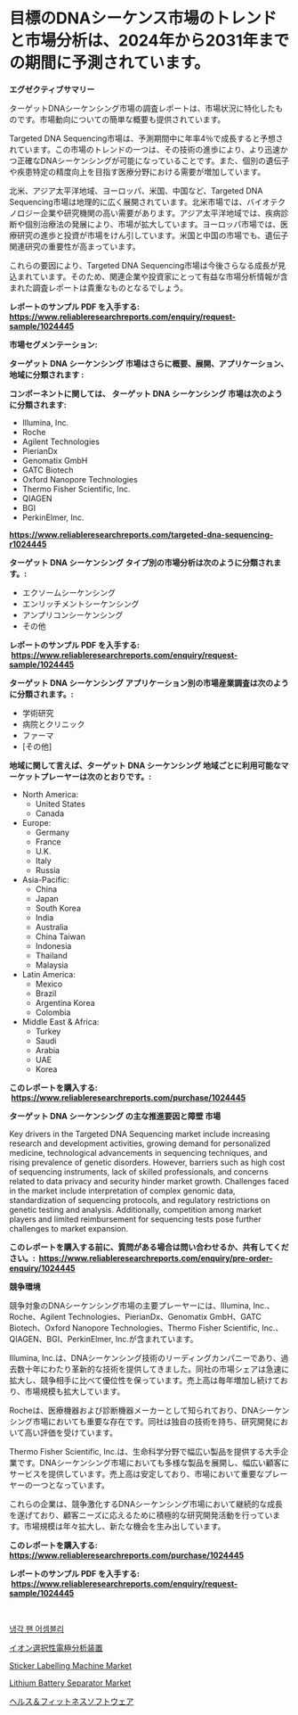 <p><h1>目標のDNAシーケンス市場のトレンドと市場分析は、2024年から2031年までの期間に予測されています。</h1></p><p><strong>エグゼクティブサマリー</strong></p>
<p><p>ターゲットDNAシーケンシング市場の調査レポートは、市場状況に特化したものです。市場動向についての簡単な概要も提供されています。</p><p>Targeted DNA Sequencing市場は、予測期間中に年率4％で成長すると予想されています。この市場のトレンドの一つは、その技術の進歩により、より迅速かつ正確なDNAシーケンシングが可能になっていることです。また、個別の遺伝子や疾患特定の精度向上を目指す医療分野における需要が増加しています。</p><p>北米、アジア太平洋地域、ヨーロッパ、米国、中国など、Targeted DNA Sequencing市場は地理的に広く展開されています。北米市場では、バイオテクノロジー企業や研究機関の高い需要があります。アジア太平洋地域では、疾病診断や個別治療法の発展により、市場が拡大しています。ヨーロッパ市場では、医療研究の進歩と投資が市場をけん引しています。米国と中国の市場でも、遺伝子関連研究の重要性が高まっています。</p><p>これらの要因により、Targeted DNA Sequencing市場は今後さらなる成長が見込まれています。そのため、関連企業や投資家にとって有益な市場分析情報が含まれた調査レポートは貴重なものとなるでしょう。</p></p>
<p><strong>レポートのサンプル PDF を入手する: <a href="https://www.reliableresearchreports.com/enquiry/request-sample/1024445">https://www.reliableresearchreports.com/enquiry/request-sample/1024445</a></strong></p>
<p><strong>市場セグメンテーション:</strong></p>
<p><strong> ターゲット DNA シーケンシング 市場はさらに概要、展開、アプリケーション、地域に分類されます :</strong></p>
<p><strong>コンポーネントに関しては、 ターゲット DNA シーケンシング 市場は次のように分類されます: &nbsp;</strong></p>
<p><ul><li>Illumina, Inc.</li><li>Roche</li><li>Agilent Technologies</li><li>PierianDx</li><li>Genomatix GmbH</li><li>GATC Biotech</li><li>Oxford Nanopore Technologies</li><li>Thermo Fisher Scientific, Inc.</li><li>QIAGEN</li><li>BGI</li><li>PerkinElmer, Inc.</li></ul></p>
<p><strong><a href="https://www.reliableresearchreports.com/targeted-dna-sequencing-r1024445">https://www.reliableresearchreports.com/targeted-dna-sequencing-r1024445</a></strong></p>
<p><strong> ターゲット DNA シーケンシング タイプ別の市場分析は次のように分類されます。:</strong></p>
<p><ul><li>エクソームシーケンシング</li><li>エンリッチメントシーケンシング</li><li>アンプリコンシーケンシング</li><li>その他</li></ul></p>
<p><strong>レポートのサンプル PDF を入手する: &nbsp;<a href="https://www.reliableresearchreports.com/enquiry/request-sample/1024445">https://www.reliableresearchreports.com/enquiry/request-sample/1024445</a></strong></p>
<p><strong> ターゲット DNA シーケンシング アプリケーション別の市場産業調査は次のように分類されます。:</strong></p>
<p><ul><li>学術研究</li><li>病院とクリニック</li><li>ファーマ</li><li>[その他]</li></ul></p>
<p><strong>地域に関して言えば、ターゲット DNA シーケンシング 地域ごとに利用可能なマーケットプレーヤーは次のとおりです。:</strong></p>
<p><ul>
    <li>
        North America:
        <ul>
            <li>United States</li>
            <li>Canada</li>
        </ul>
    </li>
    <li>
        Europe:
        <ul>
            <li>Germany</li>
            <li>France</li>
            <li>U.K.</li>
            <li>Italy</li>
            <li>Russia</li>
        </ul>
    </li>
    <li>
        Asia-Pacific:
        <ul>
            <li>China</li>
            <li>Japan</li>
            <li>South Korea</li>
            <li>India</li>
            <li>Australia</li>
            <li>China Taiwan</li>
            <li>Indonesia</li>
            <li>Thailand</li>
            <li>Malaysia</li>
        </ul>
    </li>
    <li>
        Latin America:
        <ul>
            <li>Mexico</li>
            <li>Brazil</li>
            <li>Argentina Korea</li>
            <li>Colombia</li>
        </ul>
    </li>
    <li>
        Middle East & Africa:
        <ul>
            <li>Turkey</li>
            <li>Saudi</li>
            <li>Arabia</li>
            <li>UAE</li>
            <li>Korea</li>
        </ul>
    </li>
    </ul></p>
<p><strong>このレポートを購入する: &nbsp;<a href="https://www.reliableresearchreports.com/purchase/1024445">https://www.reliableresearchreports.com/purchase/1024445</a></strong></p>
<p><strong>ターゲット DNA シーケンシング の主な推進要因と障壁 市場</strong></p>
<p><p>Key drivers in the Targeted DNA Sequencing market include increasing research and development activities, growing demand for personalized medicine, technological advancements in sequencing techniques, and rising prevalence of genetic disorders. However, barriers such as high cost of sequencing instruments, lack of skilled professionals, and concerns related to data privacy and security hinder market growth. Challenges faced in the market include interpretation of complex genomic data, standardization of sequencing protocols, and regulatory restrictions on genetic testing and analysis. Additionally, competition among market players and limited reimbursement for sequencing tests pose further challenges to market expansion.</p></p>
<p><strong>このレポートを購入する前に、質問がある場合は問い合わせるか、共有してください。:&nbsp; <a href="https://www.reliableresearchreports.com/enquiry/pre-order-enquiry/1024445">https://www.reliableresearchreports.com/enquiry/pre-order-enquiry/1024445</a></strong></p>
<p><strong>競争環境</strong></p>
<p><p>競争対象のDNAシーケンシング市場の主要プレーヤーには、Illumina, Inc.、Roche、Agilent Technologies、PierianDx、Genomatix GmbH、GATC Biotech、Oxford Nanopore Technologies、Thermo Fisher Scientific, Inc.、QIAGEN、BGI、PerkinElmer, Inc.が含まれています。</p><p>Illumina, Inc.は、DNAシーケンシング技術のリーディングカンパニーであり、過去数十年にわたり革新的な技術を提供してきました。同社の市場シェアは急速に拡大し、競争相手に比べて優位性を保っています。売上高は毎年増加し続けており、市場規模も拡大しています。</p><p>Rocheは、医療機器および診断機器メーカーとして知られており、DNAシーケンシング市場においても重要な存在です。同社は独自の技術を持ち、研究開発において高い評価を受けています。</p><p>Thermo Fisher Scientific, Inc.は、生命科学分野で幅広い製品を提供する大手企業です。DNAシーケンシング市場においても多様な製品を展開し、幅広い顧客にサービスを提供しています。売上高は安定しており、市場において重要なプレーヤーの一つとなっています。</p><p>これらの企業は、競争激化するDNAシーケンシング市場において継続的な成長を遂げており、顧客ニーズに応えるために積極的な研究開発活動を行っています。市場規模は年々拡大し、新たな機会を生み出しています。</p></p>
<p><strong>このレポートを購入する: &nbsp; <a href="https://www.reliableresearchreports.com/purchase/1024445">https://www.reliableresearchreports.com/purchase/1024445</a></strong></p>
<p><strong>レポートのサンプル PDF を入手する: &nbsp;<a href="https://www.reliableresearchreports.com/enquiry/request-sample/1024445">https://www.reliableresearchreports.com/enquiry/request-sample/1024445</a></strong><strong></strong></p>
<p>&nbsp;</p>
<p><p><a href="https://medium.com/@snake68678/%EB%83%89%EA%B0%81-%ED%8C%AC-%EC%96%B4%EC%85%88%EB%B8%94%EB%A6%AC-%EC%8B%9C%EC%9E%A5-%EA%B7%9C%EB%AA%A8-cagr-%ED%8A%B8%EB%A0%8C%EB%93%9C-2024-2030-a847b80783df">냉각 팬 어셈블리</a></p><p><a href="https://github.com/zoetazuur/Market-Research-Report-List-1/blob/main/939877127783.md">イオン選択性電極分析装置</a></p><p><a href="https://github.com/guneycigdem35/Market-Research-Report-List-2/blob/main/sticker-labelling-machine-market.md">Sticker Labelling Machine Market</a></p><p><a href="https://www.linkedin.com/pulse/lithium-battery-separator-market-size-outlook-forecast-x5fxe?trackingId=HNGcNycq9Pja2K868mTILw%3D%3D">Lithium Battery Separator Market</a></p><p><a href="https://medium.com/@gustavorn8776xcc/%E5%81%A5%E5%BA%B7-%E3%83%95%E3%82%A3%E3%83%83%E3%83%88%E3%83%8D%E3%82%B9%E3%82%BD%E3%83%95%E3%83%88%E3%82%A6%E3%82%A7%E3%82%A2%E5%B8%82%E5%A0%B4-%E5%B8%82%E5%A0%B4cagr-%E5%B8%82%E5%A0%B4%E3%83%88%E3%83%AC%E3%83%B3%E3%83%89-%E3%81%8A%E3%82%88%E3%81%B3%E6%88%90%E9%95%B7%E6%88%A6%E7%95%A5%E3%81%AB%E9%96%A2%E3%81%99%E3%82%8B%E6%83%85%E5%A0%B1-134f64a39a24">ヘルス＆フィットネスソフトウェア</a></p></p>
